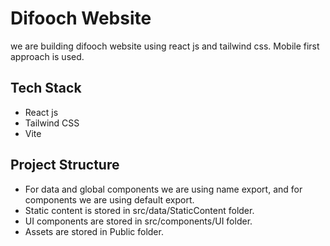# Difooch Website

we are building difooch website using react js and tailwind css. Mobile first approach is used.

## Tech Stack

- React js
- Tailwind CSS
- Vite

## Project Structure
- For data and global components we are using name export, and for components we are using default export.
- Static content is stored in src/data/StaticContent folder.
- UI components are stored in src/components/UI folder.
- Assets are stored in Public folder.

  

